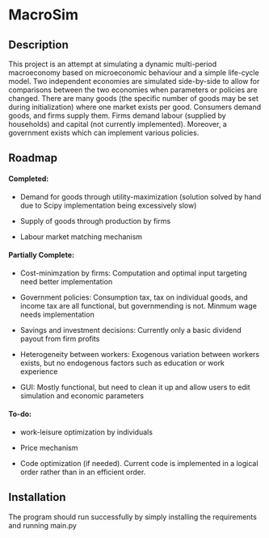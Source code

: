 # MacroSim

## Description

This project is an attempt at simulating a dynamic multi-period macroeconomy based on microeconomic behaviour and a simple life-cycle model. Two independent economies are simulated side-by-side to allow for comparisons between the two economies when parameters or policies are changed. There are many goods (the specific number of goods may be set during initialization) where one market exists per good. Consumers demand goods, and firms supply them. Firms demand labour (supplied by households) and capital (not currently implemented). Moreover, a government exists which can implement various policies.

## Roadmap

#### Completed:

- Demand for goods through utility-maximization (solution solved by hand due to Scipy implementation being excessively slow)

- Supply of goods through production by firms

- Labour market matching mechanism

#### Partially Complete:

- Cost-minimzation by firms: Computation and optimal input targeting need better implementation

- Government policies: Consumption tax, tax on individual goods, and income tax are all functional, but governmending is not. Minmum wage needs implementation

- Savings and investment decisions: Currently only a basic dividend payout from firm profits

- Heterogeneity between workers: Exogenous variation between workers exists, but no endogenous factors such as education or work experience

- GUI: Mostly functional, but need to clean it up and allow users to edit simulation and economic parameters

#### To-do:

- work-leisure optimization by individuals

- Price mechanism

- Code optimization (if needed). Current code is implemented in a logical order rather than in an efficient order.

## Installation

The program should run successfully by simply installing the requirements and running main.py
